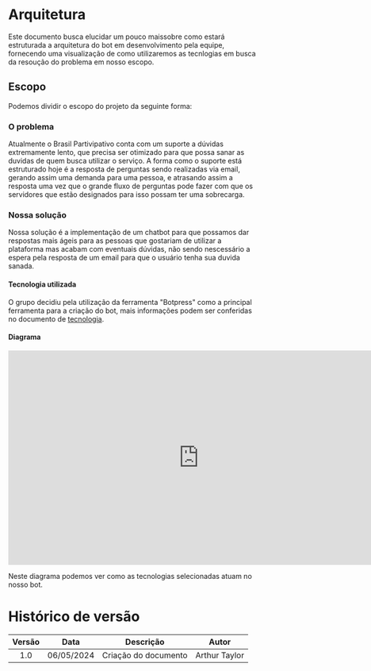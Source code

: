 # Arquitetura

Este documento busca elucidar um pouco maissobre como estará estruturada a arquitetura do bot em desenvolvimento pela equipe, fornecendo uma visualização de como utilizaremos as tecnlogias em busca da resoução do problema em nosso escopo.

## Escopo

Podemos dividir o escopo do projeto da seguinte forma:

### O problema

Atualmente o Brasil Partivipativo conta com um suporte a dúvidas extremamente lento, que precisa ser otimizado para que possa sanar as duvidas de quem busca utilizar o serviço. A forma como o suporte está estruturado hoje é a resposta de perguntas sendo realizadas via email, gerando assim uma demanda para uma pessoa, e atrasando assim a resposta uma vez que o grande fluxo de perguntas pode fazer com que os servidores que estão designados para isso possam ter uma sobrecarga.

### Nossa solução

Nossa solução é a implementação de um chatbot para que possamos dar respostas mais ágeis para as pessoas que gostariam de utilizar a plataforma mas acabam com eventuais dúvidas, não sendo nescessário a espera pela resposta de um email para que o usuário tenha sua duvida sanada.

#### Tecnologia utilizada

O grupo decidiu pela utilização da ferramenta "Botpress" como a principal ferramenta para a criação do bot, mais informações podem ser conferidas no documento de [tecnologia](https://github.com/ResidenciaTICBrisa/T2G2-Chatbot-Participacao-Social/blob/main/docs/tecnologias.md).

#### Diagrama

<iframe width="768" height="432" src="https://miro.com/app/live-embed/uXjVKW0f20U=/?moveToViewport=-84,-2729,6912,3498&embedId=76542088332" frameborder="0" scrolling="no" allow="fullscreen; clipboard-read; clipboard-write" allowfullscreen></iframe>

Neste diagrama podemos ver como as tecnologias selecionadas atuam no nosso bot.

# Histórico de versão

| Versão |    Data    |                       Descrição                       |      Autor       |
| :----: | :--------: | :---------------------------------------------------: | :--------------: |
|  1.0   | 06/05/2024 |                  Criação do documento                 |  Arthur Taylor |